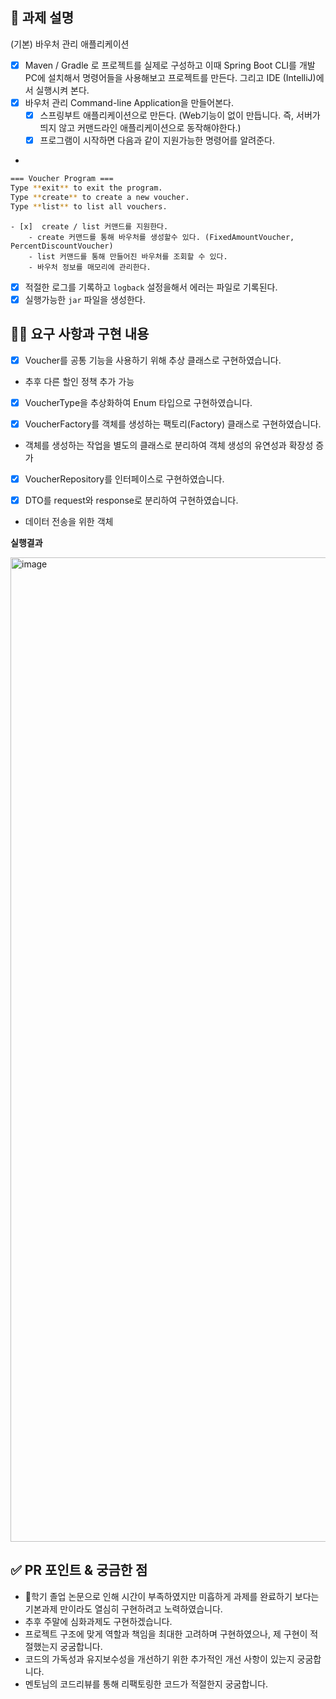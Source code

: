 ## 📌 과제 설명
(기본) 바우처 관리 애플리케이션


- [x]  Maven / Gradle 로 프로젝트를 실제로 구성하고 이때 Spring Boot CLI를 개발PC에 설치해서 명령어들을 사용해보고 프로젝트를 만든다. 그리고 IDE (IntelliJ)에서 실행시켜 본다.
- [x]  바우처 관리 Command-line Application을 만들어본다.
    - [x]  스프링부트 애플리케이션으로 만든다. (Web기능이 없이 만듭니다. 즉, 서버가 띄지 않고 커맨드라인 애플리케이션으로 동작해야한다.)
    - [x]  프로그램이 시작하면 다음과 같이 지원가능한 명령어를 알려준다.

-

  ```bash
  === Voucher Program ===
  Type **exit** to exit the program.
  Type **create** to create a new voucher.
  Type **list** to list all vouchers.
  ```

    - [x]  create / list 커맨드를 지원한다.
        - create 커맨드를 통해 바우처를 생성할수 있다. (FixedAmountVoucher, PercentDiscountVoucher)
        - list 커맨드를 통해 만들어진 바우처를 조회할 수 있다.
        - 바우처 정보를 매모리에 관리한다.
- [x]  적절한 로그를 기록하고 `logback` 설정을해서 에러는 파일로 기록된다.
- [x]  실행가능한 `jar` 파일을 생성한다.

## 👩‍💻 요구 사항과 구현 내용

- [x] Voucher를 공통 기능을 사용하기 위해 추상 클래스로 구현하였습니다.
- 추후 다른 할인 정책 추가 가능

- [x] VoucherType을 추상화하여 Enum 타입으로 구현하였습니다.

- [x] VoucherFactory를 객체를 생성하는 팩토리(Factory) 클래스로 구현하였습니다.
-  객체를 생성하는 작업을 별도의 클래스로 분리하여 객체 생성의 유연성과 확장성 증가

- [x] VoucherRepository를 인터페이스로 구현하였습니다.

- [x] DTO를 request와 response로 분리하여 구현하였습니다.
- 데이터 전송을 위한 객체


**실행결과**


<img width="1575" alt="image" src="https://github.com/seongHyun-Min/springboot-basic/assets/112048126/b43ea840-fe41-44ea-8eeb-06e36177a3a5">


## ✅ PR 포인트 & 궁금한 점
- 학기 졸업 논문으로 인해 시간이 부족하였지만 미흡하게 과제를 완료하기 보다는 기본과제 만이라도 열심히 구현하려고 노력하였습니다.
- 추후 주말에 심화과제도 구현하겠습니다.
- 프로젝트 구조에 맞게 역할과 책임을 최대한 고려하며 구현하였으나, 제 구현이 적절했는지 궁굼합니다.
- 코드의 가독성과 유지보수성을 개선하기 위한 추가적인 개선 사항이 있는지 궁굼합니다.
- 멘토님의 코드리뷰를 통해 리팩토링한 코드가 적절한지 궁굼합니다.

